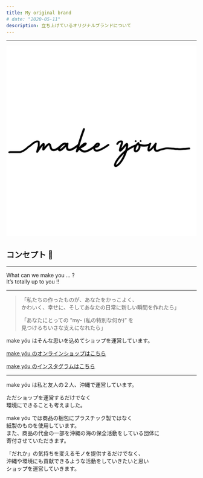 ```yaml
---
title: My original brand
# date: "2020-05-11"
description: 立ち上げているオリジナルブランドについて
---
```


---

![](../../assets/makeyou.JPG)

## コンセプト 🌿

---

What can we make you ... ?  
It’s totally up to you !!

---

> 「私たちの作ったものが、あなたをかっこよく、  
> かわいく、幸せに、そしてあなたの日常に新しい瞬間を作れたら」
>
> 「あなたにとっての ”my- (私の特別な何か)” を  
> 見つけるちいさな支えになれたら」

make yöu はそんな思いを込めてショップを運営しています。

[make yöu のオンラインショップはこちら](https://makeyou-my.stores.jp/)

[make yöu のインスタグラムはこちら](https://www.instagram.com/makeyou_my/?hl=ja)

---

make yöu は私と友人の２人、沖縄で運営しています。

ただショップを運営するだけでなく  
環境にできることも考えました。

make yöu では商品の梱包にプラスチック製ではなく  
紙製のものを使用しています。  
また、商品の代金の一部を沖縄の海の保全活動をしている団体に  
寄付させていただきます。

「だれか」の気持ちを変えるモノを提供するだけでなく、  
沖縄や環境にも貢献できるような活動をしていきたいと思い  
ショップを運営していきます。
